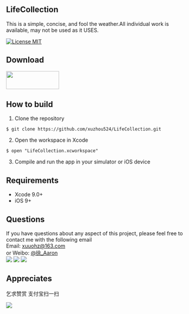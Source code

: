 ## LifeCollection
This is a simple, concise, and fool the weather.All individual work is available, may not be used as it USES.

[![License MIT](https://img.shields.io/badge/license-MIT-green.svg?style=flat)](https://raw.githubusercontent.com/xuzhou524/LifeCollection/master/LICENSE)

## Download
<a target='_blank' href='https://itunes.apple.com/cn/app/id1447845919'>
<img src='http://ww2.sinaimg.cn/large/0060lm7Tgw1f1hgrs1ebwj308102q0sp.jpg' width='144' height='49' />
</a>

## How to build
1)  Clone the repository
```
$ git clone https://github.com/xuzhou524/LifeCollection.git
```
2) Open the workspace in Xcode
```
$ open "LifeCollection.xcworkspace"
```
3) Compile and run the app in your simulator or iOS device

## Requirements
* Xcode 9.0+
* iOS 9+

## Questions
If you have questions about any aspect of this project, please feel free to contact me with the following email
<br/>Email: xuuohz@163.com
<br/>or Weibo: <a href = 'http://weibo.com/u/2305459493' >@徐_Aaron</a>
<br/>
![](http://img.gozap.com/group19/M02/AF/3A/wKgCN1wtuG_ONw_eAAM_lqMY6kA876.png)
![](http://img.gozap.com/group19/M02/AF/3A/wKgCOFwtuR7B_uG9AAMf67oJqxI146.png)
![](http://img.gozap.com/group19/M02/AF/3A/wKgCOFwtuTDDNm0WAASOg_VOXEA769.png)
<br/>

## Appreciates

乞求赞赏 支付宝扫一扫

![](http://img.gozap.com/group19/M02/AF/EB/wKgCN1wt5Amjl_jrAAB7KOl2bps60.jpeg)

